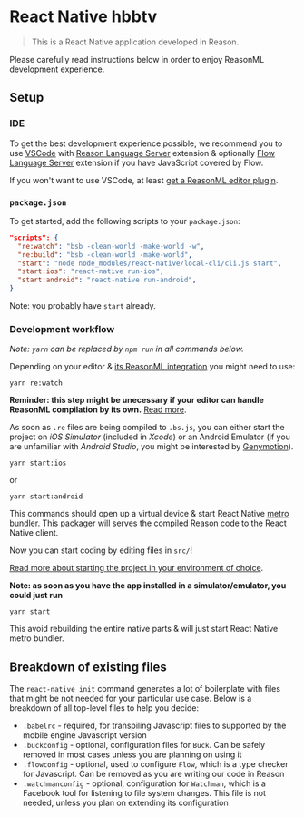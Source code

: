 # React Native hbbtv

> This is a React Native application developed in Reason.

Please carefully read instructions below in order to enjoy ReasonML development
experience.

## Setup

### IDE

To get the best development experience possible, we recommend you to use
[VSCode](https://code.visualstudio.com) with
[Reason Language Server](https://marketplace.visualstudio.com/items?itemName=jaredly.reason-vscode)
extension & optionally
[Flow Language Server](https://marketplace.visualstudio.com/items?itemName=flowtype.flow-for-vscode)
extension if you have JavaScript covered by Flow.

If you won't want to use VSCode, at least
[get a ReasonML editor plugin](https://reasonml.github.io/docs/en/editor-plugins/).

### `package.json`

To get started, add the following scripts to your `package.json`:

```json
"scripts": {
  "re:watch": "bsb -clean-world -make-world -w",
  "re:build": "bsb -clean-world -make-world",
  "start": "node node_modules/react-native/local-cli/cli.js start",
  "start:ios": "react-native run-ios",
  "start:android": "react-native run-android",
}
```

Note: you probably have `start` already.

### Development workflow

_Note: `yarn` can be replaced by `npm run` in all commands below._

Depending on your editor &
[its ReasonML integration](https://reasonml.github.io/docs/en/editor-plugins/)
you might need to use:

```console
yarn re:watch
```

**Reminder: this step might be unecessary if your editor can handle ReasonML
compilation by its own.**
[Read more](https://github.com/jaredly/reason-language-server#installation).

As soon as `.re` files are being compiled to `.bs.js`, you can either start the
project on _iOS Simulator_ (included in _Xcode_) or an Android Emulator (if you
are unfamiliar with _Android Studio_, you might be interested by
[Genymotion](https://www.genymotion.com)).

```console
yarn start:ios
```

or

```console
yarn start:android
```

This commands should open up a virtual device & start React Native
[metro bundler](https://github.com/facebook/metro). This packager will serves
the compiled Reason code to the React Native client.

Now you can start coding by editing files in `src/`!

[Read more about starting the project in your environment of choice](http://facebook.github.io/react-native/docs/getting-started).

**Note: as soon as you have the app installed in a simulator/emulator, you could
just run**

```console
yarn start
```

This avoid rebuilding the entire native parts & will just start React Native
metro bundler.

## Breakdown of existing files

The `react-native init` command generates a lot of boilerplate with files that
might be not needed for your particular use case. Below is a breakdown of all
top-level files to help you decide:

- `.babelrc` - required, for transpiling Javascript files to supported by the
  mobile engine Javascript version
- `.buckconfig` - optional, configuration files for `Buck`. Can be safely
  removed in most cases unless you are planning on using it
- `.flowconfig` - optional, used to configure `Flow`, which is a type checker
  for Javascript. Can be removed as you are writing our code in Reason
- `.watchmanconfig` - optional, configuration for `Watchman`, which is a
  Facebook tool for listening to file system changes. This file is not needed,
  unless you plan on extending its configuration
